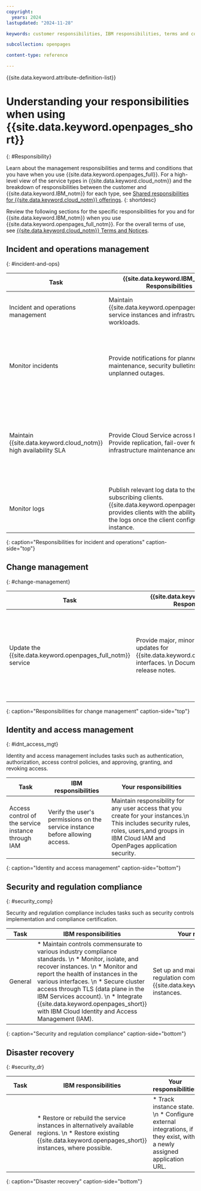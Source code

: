 ```yaml
---
copyright:
  years: 2024
lastupdated: "2024-11-28"

keywords: customer responsibilities, IBM responsibilities, terms and conditions

subcollection: openpages

content-type: reference

---
```

{{site.data.keyword.attribute-definition-list}}

# Understanding your responsibilities when using {{site.data.keyword.openpages_short}}
{: #Responsibility}

Learn about the management responsibilities and terms and conditions that you have when you use {{site.data.keyword.openpages_full}}. For a high-level view of the service types in {{site.data.keyword.cloud_notm}} and the breakdown of responsibilities between the customer and {{site.data.keyword.IBM_notm}} for each type, see [Shared responsibilities for {{site.data.keyword.cloud_notm}} offerings](/docs/overview?topic=overview-shared-responsibilities).
{: shortdesc}

Review the following sections for the specific responsibilities for you and for {{site.data.keyword.IBM_notm}} when you use {{site.data.keyword.openpages_full_notm}}. For the overall terms of use, see [{{site.data.keyword.cloud_notm}} Terms and Notices](/docs/overview?topic=overview-terms).


## Incident and operations management
{: #incident-and-ops}


| Task              | {{site.data.keyword.IBM_notm}} Responsibilities | Your Responsibilities |
|-------------------|-------------------------------------------------|-----------------------|
| Incident and operations management   | Maintain {{site.data.keyword.openpages_full_notm}} service instances and infrastructure workloads. | Maintain incident and operations management of your data. |
| Monitor incidents    | Provide notifications for planned maintenance, security bulletins, or unplanned outages. | Set account preferences to receive emails about platform notifications.  \n Monitor the [IBM Cloud status page](https://{DomainName}/status?selected=announcement) for general announcements. |
| Maintain {{site.data.keyword.cloud_notm}} high availability SLA    | Provide Cloud Service across hosts.  \n Provide replication, fail-over features, and infrastructure maintenance and updates. | Plan for and create new instances of the service. For more information, see [Provisioning your IBM OpenPages as a Service environment](/docs/openpages?topic=openpages-provisioning_environment).|
| Monitor logs    | Publish relevant log data to their subscribing clients. {{site.data.keyword.openpages_full_notm}} provides clients with the ability to receive the logs once the client configures their instance. | [Logging in IBM OpenPages](/docs/openpages?topic=openpages-service-logs) |
{: caption="Responsibilities for incident and operations" caption-side="top"}

## Change management
{: #change-management}

| Task                                                    | {{site.data.keyword.IBM_notm}} Responsibilities | Your Responsibilities |
|---------------------------------------------------------|-----------------------|--------|
| Update the {{site.data.keyword.openpages_full_notm}} service   | Provide major, minor, and patch version updates for {{site.data.keyword.openpages_full_notm}} interfaces.  \n Document changes in the release notes. | Keep your IBM OpenPages software up to date. \n For more information, see [Updating your instance of IBM OpenPages to the latest software version](/docs/openpages?topic=openpages-updating-openpages).|
{: caption="Responsibilities for change management" caption-side="top"}

## Identity and access management
{: #idnt_access_mgt}

Identity and access management includes tasks such as authentication, authorization, access control policies, and approving, granting, and revoking access.

| Task | IBM responsibilities |Your responsibilities |
|--------------------------|----------------|----------------|
| Access control of the service instance through IAM| Verify the user's permissions on the service instance before allowing access.| Maintain responsibility for any user access that you create for your instances.\n This includes security rules, roles, users,and groups in IBM Cloud IAM and OpenPages application security.|
{: caption="Identity and access management" caption-side="bottom"}

## Security and regulation compliance
{: #security_comp}

Security and regulation compliance includes tasks such as security controls implementation and compliance certification.

| Task | IBM responsibilities |Your responsibilities |
|--------------------------|----------------|----------------|
| General| * Maintain controls commensurate to various industry compliance standards. \n * Monitor, isolate, and recover instances. \n * Monitor and report the health of instances in the various interfaces. \n * Secure cluster access through TLS (data plane in the IBM Services account). \n * Integrate {{site.data.keyword.openpages_short}} with IBM Cloud Identity and Access Management (IAM).| Set up and maintain security and regulation compliance for the {{site.data.keyword.openpages_short}} instances.|
{: caption="Security and regulation compliance" caption-side="bottom"}

## Disaster recovery
{: #security_dr}

| Task | IBM responsibilities |Your responsibilities |
|--------------------------|----------------|----------------|
| General| * Restore or rebuild the service instances in alternatively available regions. \n * Restore existing {{site.data.keyword.openpages_short}} instances, where possible. | * Track instance state. \n * Configure external integrations, if they exist, with a newly assigned application URL.|
{: caption="Disaster recovery" caption-side="bottom"}
